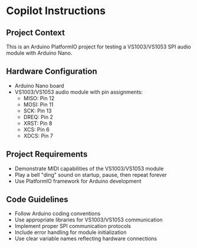# Copilot Instructions

<!-- Use this file to provide workspace-specific custom instructions to Copilot. For more details, visit https://code.visualstudio.com/docs/copilot/copilot-customization#_use-a-githubcopilotinstructionsmd-file -->

## Project Context
This is an Arduino PlatformIO project for testing a VS1003/VS1053 SPI audio module with Arduino Nano.

## Hardware Configuration
- Arduino Nano board
- VS1003/VS1053 audio module with pin assignments:
  - MISO: Pin 12
  - MOSI: Pin 11
  - SCK: Pin 13
  - DREQ: Pin 2
  - XRST: Pin 8
  - XCS: Pin 6
  - XDCS: Pin 7

## Project Requirements
- Demonstrate MIDI capabilities of the VS1003/VS1053 module
- Play a bell "ding" sound on startup, pause, then repeat forever
- Use PlatformIO framework for Arduino development

## Code Guidelines
- Follow Arduino coding conventions
- Use appropriate libraries for VS1003/VS1053 communication
- Implement proper SPI communication protocols
- Include error handling for module initialization
- Use clear variable names reflecting hardware connections
